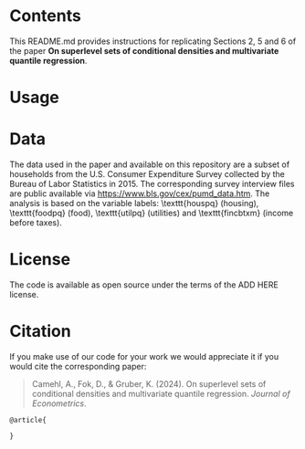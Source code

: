 <!--
License Batch:
[![License](https://img.shields.io/badge/License-Apache%202.0-blue.svg)](https://opensource.org/licenses/Apache-2.0)
-->

# Contents
This README.md provides instructions for replicating Sections 2, 5 and 6 of the paper **On superlevel sets of conditional densities and multivariate quantile regression**.

# Usage

# Data
The data used in the paper and available on this repository are a subset of households from the  U.S. Consumer Expenditure Survey collected by the Bureau of Labor Statistics in 2015. The corresponding survey interview files are public available via https://www.bls.gov/cex/pumd_data.htm. The analysis is based on the variable labels: \texttt{houspq} (housing), \texttt{foodpq} (food), \texttt{utilpq} (utilities) and \texttt{fincbtxm} (income before taxes).
 
# License
The code is available as open source under the terms of the ADD HERE license.

# Citation
If you make use of our code for your work we would appreciate it if you would cite the corresponding paper:

> Camehl, A., Fok, D., & Gruber, K. (2024). On superlevel sets of conditional densities and multivariate quantile regression. *Journal of Econometrics*. 

```
@article{

}
```

